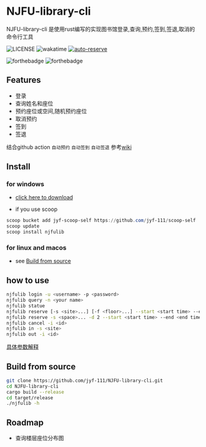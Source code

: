 # NJFU-library-cli

NJFU-library-cli 是使用rust编写的实现图书馆登录,查询,预约,签到,签退,取消的命令行工具

![LICENSE](https://img.shields.io/badge/LICENSE-MIT-yellow)
![wakatime](https://wakatime.com/badge/user/cfee0eb2-658b-4917-a1ed-9801e76b961f/project/896c2bad-d07b-4cfd-bf71-35a4cb5d13dc.svg)
[![auto-reserve](https://github.com/jyf-111/NJFU-library-cli/actions/workflows/auto-reserve.yml/badge.svg)](https://github.com/jyf-111/NJFU-library-cli/actions/workflows/auto-reserve.yml)

![forthebadge](https://forthebadge.com/images/badges/made-with-rust.svg)
![forthebadge](https://forthebadge.com/images/badges/built-with-love.svg)

## Features

- 登录
- 查询姓名和座位
- 预约座位或空间,随机预约座位
- 取消预约
- 签到
- 签退

结合github action `自动预约` `自动签到` `自动签退` 参考[wiki](https://github.com/jyf-111/NJFU-library-cli/wiki)

## Install

### for windows

- [click here to download](https://github.com/jyf-111/NJFU-library-cli/releases/)

- if you use scoop

```powershell
scoop bucket add jyf-scoop-self https://github.com/jyf-111/scoop-self
scoop update
scoop install njfulib
```

### for linux and macos

- see [Build from source](#Build-from-source)

## how to use

```bash
njfulib login -u <username> -p <password>
njfulib query -n <your name>
njfulib statue
njfulib reserve [-s <site>...] [-f <floor>...] --start <start time> --end <end time> -r 30
njfulib reserve -s <space>... -d 2 --start <start time> --end <end time> -u <user>...
njfulib cancel -i <id>
njfulib in -s <site>
njfulib out -i <id>
```

[具体参数解释](https://github.com/jyf-111/NJFU-library-cli/wiki/参数解释)

## Build from source

```bash
git clone https://github.com/jyf-111/NJFU-library-cli.git
cd NJFU-library-cli
cargo build --release
cd target/release
./njfulib -h
```

## Roadmap

- 查询楼层座位分布图
